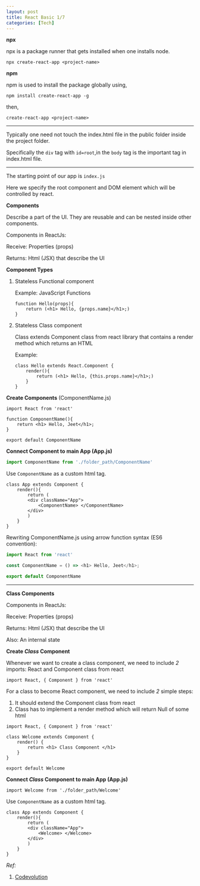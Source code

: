```yaml
---
layout: post
title: React Basic 1/7
categories: [Tech]
---
```


**npx**

npx is a package runner that gets installed when one installs node.

`npx create-react-app <project-name>`

**npm**

npm is used to install the package globally using,

`npm install create-react-app -g`

then,

`create-react-app <project-name>`



-------------------------------------------------------

Typically one need not touch the index.html file in the public folder inside the project folder.

Specifically the `div` tag with `id=root`,in the `body` tag is the important tag in index.html file.

----------------

The starting point of our app is `index.js`

Here we specify the root component and DOM element which will be controlled by react.

**Components**

Describe a part of the UI. They are reusable and can be nested inside other components.

Components in ReactJs:

Receive: Properties (props)

Returns: Html (JSX) that describe the UI



**Component Types**



1. Stateless Functional component 

   Example: JavaScript Functions

   ```react
   function Hello(props){
       return (<h1> Hello, {props.name}</h1>;)
   }
   ```

2. Stateless Class component

   Class extends Component class from react library that contains a render method which returns an HTML

   Example:

   ```react
   class Hello extends React.Component {
       render(){
           return (<h1> Hello, {this.props.name}</h1>;)
       }
   }
   ```



**Create Components** (ComponentName.js)

```react
import React from 'react'

function ComponentName(){
    return <h1> Hello, Jeet</h1>;
}

export default ComponentName
```

**Connect Component to main App (App.js)**

```javascript
import ComponentName from './folder_path/ComponentName'
```

Use `ComponentName` as a custom html tag.

```react
class App extends Component {
    render(){
        return (
        <div className="App"> 
            <ComponentName> </ComponentName>
        </div>
        )
    }
}
```



Rewriting ComponentName.js using arrow function syntax (ES6 convention):

```javascript
import React from 'react'

const ComponentName = () => <h1> Hello, Jeet</h1>;

export default ComponentName
```

----------------

**Class Components**

Components in ReactJs:

Receive: Properties (props)

Returns: Html (JSX) that describe the UI

Also: An internal state

**Create *Class* Component**

Whenever we want to create a class component, we need to include *2* imports: React and Component class from react

`import React, { Component } from 'react'`

For a class to become React component, we need to include *2* simple steps:

1. It should extend the Component class from react
2. Class has to implement a render method which will return Null of some html

```react
import React, { Component } from 'react'

class Welcome extends Component {
    render() {
        return <h1> Class Component </h1>
    }
}

export default Welcome
```

**Connect *Class* Component to main App (App.js)**

```react
import Welcome from './folder_path/Welcome'
```

Use `ComponentName` as a custom html tag.

```react
class App extends Component {
    render(){
        return (
        <div className="App"> 
            <Welcome> </Welcome>
        </div>
        )
    }
}
```

*Ref:*

1. [Codevolution](https://www.youtube.com/playlist?list=PLC3y8-rFHvwgg3vaYJgHGnModB54rxOk3)


